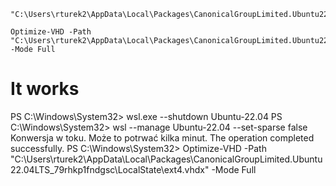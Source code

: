 ```
"C:\Users\rturek2\AppData\Local\Packages\CanonicalGroupLimited.Ubuntu22.04LTS_79rhkp1fndgsc\LocalState\ext4.vhdx"
```


```
Optimize-VHD -Path "C:\Users\rturek2\AppData\Local\Packages\CanonicalGroupLimited.Ubuntu22.04LTS_79rhkp1fndgsc\LocalState\ext4.vhdx" -Mode Full
```


# It works 

PS C:\Windows\System32> wsl.exe --shutdown Ubuntu-22.04
PS C:\Windows\System32> wsl --manage Ubuntu-22.04 --set-sparse false
Konwersja w toku. Może to potrwać kilka minut.
The operation completed successfully.
PS C:\Windows\System32> Optimize-VHD -Path "C:\Users\rturek2\AppData\Local\Packages\CanonicalGroupLimited.Ubuntu22.04LTS_79rhkp1fndgsc\LocalState\ext4.vhdx" -Mode Full